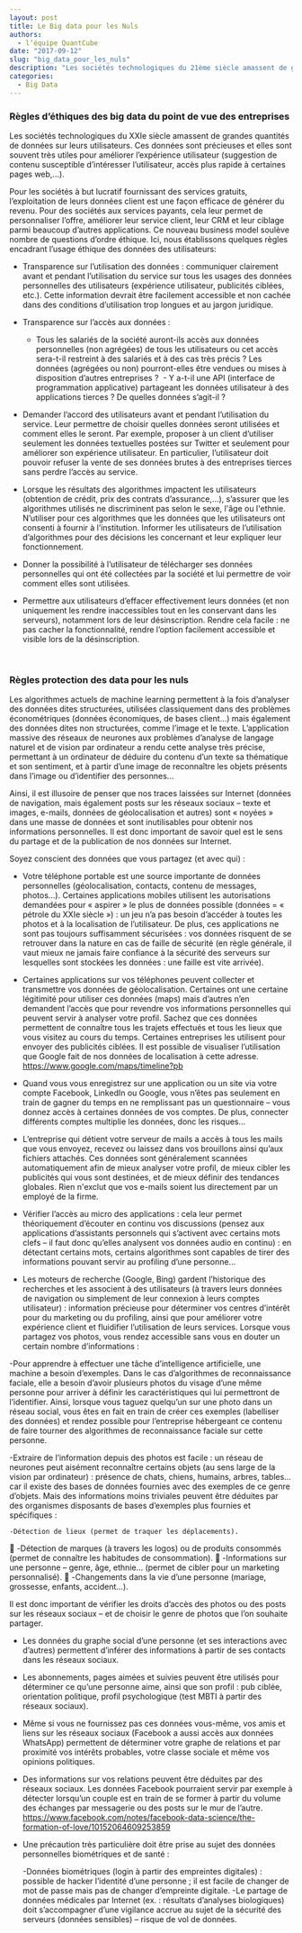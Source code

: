 ```yaml
---
layout: post
title: Le Big data pour les Nuls
authors: 
  - l’équipe QuantCube 
date: "2017-09-12"
slug: "big_data_pour_les_nuls"
description: "Les sociétés technologiques du 21ème siècle amassent de grandes quantités de données sur leurs utilisateurs. Ce nouveau business model soulève nombre de questions d’ordre éthique."
categories:
  - Big Data
---
```


### Règles d’éthiques des big data du point de vue des entreprises

Les sociétés technologiques du XXIe siècle amassent de grandes quantités de données sur leurs utilisateurs. Ces données sont précieuses et elles sont souvent très utiles pour améliorer l’expérience utilisateur (suggestion de contenu susceptible d’intéresser l’utilisateur, accès plus rapide à certaines pages web,...). 


Pour les sociétés à but lucratif fournissant des services gratuits, l’exploitation de leurs données client est une façon efficace de générer du revenu. Pour des sociétés aux services payants, cela leur permet de personnaliser l’offre, améliorer leur service client, leur CRM  et leur ciblage parmi beaucoup d’autres applications. Ce nouveau business model soulève nombre de questions d’ordre éthique. Ici, nous établissons quelques règles encadrant l’usage éthique des données des utilisateurs:

- Transparence sur l’utilisation des données : communiquer clairement avant et pendant l’utilisation du service sur tous les usages des données personnelles des utilisateurs (expérience utilisateur, publicités ciblées, etc.). Cette information devrait être facilement accessible et non cachée dans des conditions d’utilisation trop longues et au jargon juridique.

- Transparence sur l’accès aux données : 
  - Tous les salariés de la société auront-ils accès aux données personnelles (non agrégées) de tous les utilisateurs ou cet accès sera-t-il restreint à des salariés et à des cas très précis ? Les données (agrégées ou non) pourront-elles être vendues ou mises à disposition d’autres entreprises ?
 - Y a-t-il une API (interface de programmation applicative) partageant les données utilisateur à des applications tierces ? De quelles données s’agit-il ?


-	Demander l’accord des utilisateurs avant et pendant l’utilisation du service. Leur permettre de choisir quelles données seront utilisées et comment elles le seront. Par exemple, proposer à un client d’utiliser seulement les données textuelles postées sur Twitter et seulement pour améliorer son expérience utilisateur. En particulier, l’utilisateur doit pouvoir refuser la vente de ses données brutes à des entreprises tierces sans perdre l’accès au service.
- Lorsque les résultats des algorithmes impactent les utilisateurs (obtention de crédit, prix des contrats d’assurance,…), s’assurer que les algorithmes utilisés ne discriminent pas selon le sexe, l'âge ou l'ethnie. N’utiliser pour ces algorithmes que les données que les utilisateurs ont consenti à fournir à l’institution. Informer les utilisateurs de l’utilisation d’algorithmes pour des décisions les concernant et leur expliquer leur fonctionnement.
- Donner la possibilité à l’utilisateur de télécharger ses données personnelles qui ont été collectées par la société et lui permettre de voir comment elles sont utilisées.
-	Permettre aux utilisateurs d’effacer effectivement leurs données (et non uniquement les rendre inaccessibles tout en les conservant dans les serveurs), notamment lors de leur désinscription. Rendre cela facile : ne pas cacher la fonctionnalité, rendre l’option facilement accessible et visible lors de la désinscription.

 
### Règles protection des data pour les nuls

Les algorithmes actuels de machine learning permettent à la fois d’analyser des données dites structurées, utilisées classiquement dans des problèmes économétriques (données économiques, de bases client…) mais également des données dites non structurées, comme l’image et le texte. L’application massive des réseaux de neurones aux problèmes d’analyse de langage naturel et de vision par ordinateur a rendu cette analyse très précise, permettant à un ordinateur de déduire du contenu d’un texte sa thématique et son sentiment, et à partir d’une image de reconnaître les objets présents dans l’image ou d’identifier des personnes... 


Ainsi, il est illusoire de penser que nos traces laissées sur Internet (données de navigation, mais également posts sur les réseaux sociaux – texte et images, e-mails, données de géolocalisation et autres) sont « noyées » dans une masse de données et sont inutilisables pour obtenir nos informations personnelles. Il est donc important de savoir quel est le sens du partage et de la publication de nos données sur Internet.

Soyez conscient des données que vous partagez (et avec qui) : 

- Votre téléphone portable est une source importante de données personnelles (géolocalisation, contacts, contenu de messages, photos…). Certaines applications mobiles utilisent les autorisations demandées pour « aspirer » le plus de données possible (données = « pétrole du XXIe siècle ») : un jeu n’a pas besoin d’accéder à toutes les photos et à la localisation de l’utilisateur. De plus, ces applications ne sont pas toujours suffisamment sécurisées : vos données risquent de se retrouver dans la nature en cas de faille de sécurité (en règle générale, il vaut mieux ne jamais faire confiance à la sécurité des serveurs sur lesquelles sont stockées les données : une faille est vite arrivée).

- Certaines applications sur vos téléphones peuvent collecter et transmettre vos données de géolocalisation. Certaines ont une certaine légitimité pour utiliser ces données (maps) mais d’autres n’en demandent l’accès que pour revendre vos informations personnelles qui peuvent servir à analyser votre profil. Sachez que ces données permettent de connaître tous les trajets effectués et tous les lieux que vous visitez au cours du temps. Certaines entreprises les utilisent pour envoyer des publicités ciblées. Il est possible de visualiser l’utilisation que Google fait de nos données de localisation à cette adresse.
<https://www.google.com/maps/timeline?pb>

-	Quand vous vous enregistrez sur une application ou un site via votre compte Facebook, LinkedIn ou Google, vous n’êtes pas seulement en train de gagner du temps en ne remplissant pas un questionnaire – vous donnez accès à certaines données de vos comptes. De plus, connecter différents comptes multiplie les données, donc les risques…

-	L’entreprise qui détient votre serveur de mails a accès à tous les mails que vous envoyez, recevez ou laissez dans vos brouillons ainsi qu’aux fichiers attachés. Ces données sont généralement scannées automatiquement afin de mieux analyser votre profil, de mieux cibler les publicités qui vous sont destinées, et de mieux définir des tendances globales. Rien n'exclut que vos e-mails soient lus directement par un employé de la firme.

-	Vérifier l’accès au micro des applications : cela leur permet théoriquement d’écouter en continu vos discussions (pensez aux applications d’assistants personnels qui s’activent avec certains mots clefs – il faut donc qu’elles analysent vos données audio en continu) : en détectant certains mots, certains algorithmes sont capables de tirer des informations pouvant servir au profiling d’une personne… 

-	Les moteurs de recherche (Google, Bing) gardent l’historique des recherches et les associent à des utilisateurs (à travers leurs données de navigation ou simplement de leur connexion à leurs comptes utilisateur) : information précieuse pour déterminer vos centres d’intérêt pour du marketing ou du profiling, ainsi que pour améliorer votre expérience client et fluidifier l’utilisation de leurs services. Lorsque vous partagez vos photos, vous rendez accessible sans vous en douter un certain nombre d’informations :

 -Pour apprendre à effectuer une tâche d’intelligence artificielle, une machine a besoin d’exemples. Dans le cas d’algorithmes de reconnaissance faciale, elle a besoin d’avoir plusieurs photos du visage d’une même personne pour arriver à définir les caractéristiques qui lui permettront de l’identifier. Ainsi, lorsque vous taguez quelqu’un sur une photo dans un réseau social, vous êtes en fait en train de créer ces exemples (labelliser des données) et rendez possible pour l’entreprise hébergeant ce contenu de faire tourner des algorithmes de reconnaissance faciale sur cette personne.
 
 -Extraire de l’information depuis des photos est facile : un réseau de neurones peut aisément reconnaître certains objets (au sens large de la vision par ordinateur) : présence de chats, chiens, humains, arbres, tables… car il existe des bases de données fournies avec des exemples de ce genre d’objets. Mais des informations moins triviales peuvent être déduites par des organismes disposants de bases d’exemples plus fournies et spécifiques :
 
    -Détection de lieux (permet de traquer les déplacements).
	 -Détection de marques (à travers les logos) ou de produits consommés (permet de connaître les habitudes de consommation).
	 -Informations sur une personne – genre, âge, ethnie… (permet de cibler pour un marketing personnalisé).
	 -Changements dans la vie d’une personne (mariage, grossesse, enfants, accident…).

Il est donc important de vérifier les droits d’accès des photos ou des posts sur les réseaux sociaux – et de choisir le genre de photos que l’on souhaite partager.

-	Les données du graphe social d’une personne (et ses interactions avec d’autres) permettent d’inférer des informations à partir de ses contacts dans les réseaux sociaux.
-	Les abonnements, pages aimées et suivies peuvent être utilisés pour déterminer ce qu’une personne aime, ainsi que son profil : pub ciblée, orientation politique, profil psychologique (test MBTI à partir des réseaux sociaux).
-	Même si vous ne fournissez pas ces données vous-même, vos amis et liens sur les réseaux sociaux (Facebook a aussi accès aux données WhatsApp) permettent de déterminer votre graphe de relations et par proximité vos intérêts probables, votre classe sociale et même vos opinions politiques.
-	Des informations sur vos relations peuvent être déduites par des réseaux sociaux. Les données Facebook pourraient servir par exemple à détecter lorsqu’un couple est en train de se former à partir du volume des échanges par messagerie ou des posts sur le mur de l’autre. <https://www.facebook.com/notes/facebook-data-science/the-formation-of-love/10152064609253859>
-	Une précaution très particulière doit être prise au sujet des données personnelles biométriques et de santé :

  	-Données biométriques (login à partir des empreintes digitales) : possible de hacker l’identité d’une personne ; il est facile de changer de mot de passe mais pas de changer d’empreinte digitale.
    -Le partage de données médicales par Internet (ex. : résultats d’analyses biologiques) doit s’accompagner d’une vigilance accrue au sujet de la sécurité des serveurs (données sensibles) – risque de vol de données.



